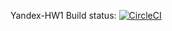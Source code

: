 Yandex-HW1
Build status: [![CircleCI](https://circleci.com/gh/EvGem7/Yandex-HW1.svg?style=svg)](https://circleci.com/gh/EvGem7/Yandex-HW1)
